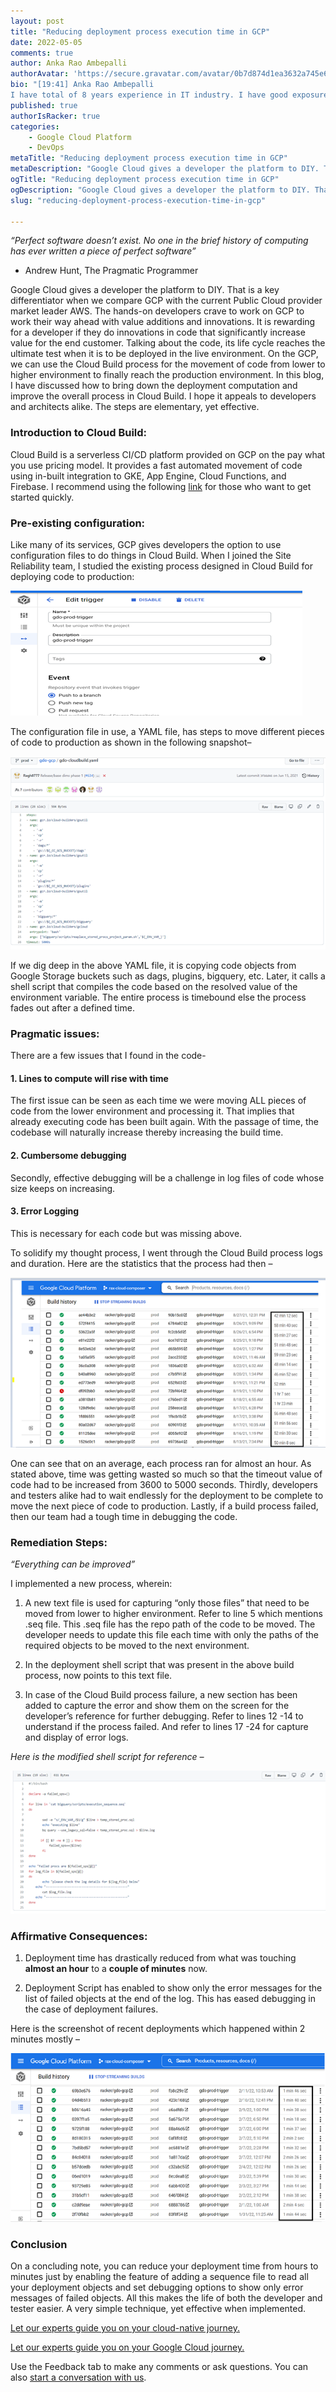 ```yaml
---
layout: post
title: "Reducing deployment process execution time in GCP"
date: 2022-05-05
comments: true
author: Anka Rao Ambepalli
authorAvatar: 'https://secure.gravatar.com/avatar/0b7d874d1ea3632a745e612bcb4eca3a'
bio: "[19:41] Anka Rao Ambepalli
I have total of 8 years experience in IT industry. I have good exposure to Bigdata and cloud technologies. Extensively worked on creating data pipelines in airflow and have good data analytics skills."
published: true
authorIsRacker: true
categories:
    - Google Cloud Platform
    - DevOps
metaTitle: "Reducing deployment process execution time in GCP"
metaDescription: "Google Cloud gives a developer the platform to DIY. That is a key differentiator when we compare GCP with the current Public Cloud provider market leader AWS."
ogTitle: "Reducing deployment process execution time in GCP"
ogDescription: "Google Cloud gives a developer the platform to DIY. That is a key differentiator when we compare GCP with the current Public Cloud provider market leader AWS."
slug: "reducing-deployment-process-execution-time-in-gcp"

---
```


*“Perfect software doesn’t exist. No one in the brief history of computing has ever written a piece of perfect software”*
-	Andrew Hunt, The Pragmatic Programmer


<!--more-->

Google Cloud gives a developer the platform to DIY. That is a key differentiator when we compare GCP with the current Public Cloud provider market leader AWS. The hands-on developers crave to work on GCP to work their way ahead with value additions and innovations. It is rewarding for a developer if they do innovations in code that significantly increase value for the end customer.
Talking about the code, its life cycle reaches the ultimate test when it is to be deployed in the live environment. On the GCP, we can use the Cloud Build process for the movement of code from lower to higher environment to finally reach the production environment. In this blog, I have discussed how to bring down the deployment computation and improve the overall process in Cloud Build. I hope it appeals to developers and architects alike. The steps are elementary, yet effective.


### Introduction to Cloud Build:

Cloud Build is a serverless CI/CD platform provided on GCP on the pay what you use pricing model. It provides a fast automated movement of code using in-built integration to GKE, App Engine, Cloud Functions, and Firebase. I recommend using the following [link](https://cloud.google.com/build/docs/quickstarts) for those who want to get started quickly.

### Pre-existing configuration:

Like many of its services, GCP gives developers the option to use configuration files to do things in Cloud Build. When I joined the Site Reliability team, I studied the existing process designed in Cloud Build for deploying code to production:

<img src=Picture1.png title="" alt="">

The configuration file in use, a YAML file, has steps to move different pieces of code to production as shown in the following snapshot–

<img src=Picture2.png title="" alt="">

If we dig deep in the above YAML file, it is copying code objects from Google Storage buckets such as dags, plugins, bigquery, etc. Later, it calls a shell script that compiles the code based on the resolved value of the environment variable. The entire process is timebound else the process fades out after a defined time.

### Pragmatic issues:

There are a few issues that I found in the code- 

#### 1.	Lines to compute will rise with time

The first issue can be seen as each time we were moving ALL pieces of code from the lower environment and processing it. That implies that already executing code has been built again. With the passage of time, the codebase will naturally increase thereby increasing the build time.


#### 2.	Cumbersome debugging

Secondly, effective debugging will be a challenge in log files of code whose size keeps on increasing. 


#### 3.	Error Logging

This is necessary for each code but was missing above.

To solidify my thought process, I went through the Cloud Build process logs and duration. Here are the statistics that the process had then –

<img src=Picture3.png title="" alt="">

One can see that on an average, each process ran for almost an hour. As stated above, time was getting wasted so much so that the timeout value of code had to be increased from 3600 to 5000 seconds. Thirdly, developers and testers alike had to wait endlessly for the deployment to be complete to move the next piece of code to production. Lastly, if a build process failed, then our team had a tough time in debugging the code.

### Remediation Steps:

*“Everything can be improved”*

I implemented a new process, wherein:

1.	A new text file is used for capturing “only those files” that need to be moved from lower to higher environment. Refer to line 5 which mentions .seq file. This .seq file has the repo path of the code to be moved. The developer needs to update this file each time with only the paths of the required objects to be moved to the next environment.

2.	In the deployment shell script that was present in the above build process, now points to this text file.

3.	In case of the Cloud Build process failure, a new section has been added to capture the error and show them on the screen for the developer’s reference for further debugging. Refer to lines 12 -14 to understand if the process failed. And refer to lines 17 -24 for capture and display of error logs.


_Here is the modified shell script for reference –_

<img src=Picture4.png title="" alt="">

### Affirmative Consequences:

1. Deployment time has drastically reduced from what was touching **almost an hour** to a **couple of minutes** now.

2. Deployment Script has enabled to show only the error messages for the list of failed objects at the end of the log. This has eased debugging in the case of deployment failures. 

Here is the screenshot of recent deployments which happened within 2 minutes mostly –

<img src=Picture5.png title="" alt="">

### Conclusion

On a concluding note, you can reduce your deployment time from hours to minutes just by enabling the feature of adding a sequence file to read all your deployment objects and set debugging options to show only error messages of failed objects. All this makes the life of both the developer and tester easier. A very simple technique, yet effective when implemented.


<a class="cta red" id="cta" href="https://www.rackspace.com/hub/modern-cloud-applications">Let our experts guide you on your cloud-native journey.</a>

<a class="cta red" id="cta" href="https://www.rackspace.com/cloud/google-cloud">Let our experts guide you on your Google Cloud journey.</a>

Use the Feedback tab to make any comments or ask questions. You can also
[start a conversation with us](https://www.rackspace.com/contact).
